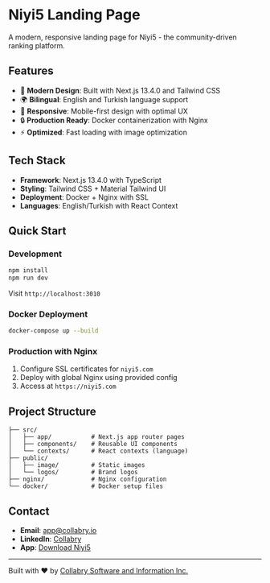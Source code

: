 # Niyi5 Landing Page

A modern, responsive landing page for Niyi5 - the community-driven ranking platform.

## Features

- 🚀 **Modern Design**: Built with Next.js 13.4.0 and Tailwind CSS
- 🌍 **Bilingual**: English and Turkish language support
- 📱 **Responsive**: Mobile-first design with optimal UX
- 🔒 **Production Ready**: Docker containerization with Nginx
- ⚡ **Optimized**: Fast loading with image optimization

## Tech Stack

- **Framework**: Next.js 13.4.0 with TypeScript
- **Styling**: Tailwind CSS + Material Tailwind UI
- **Deployment**: Docker + Nginx with SSL
- **Languages**: English/Turkish with React Context

## Quick Start

### Development
```bash
npm install
npm run dev
```
Visit `http://localhost:3010`

### Docker Deployment
```bash
docker-compose up --build
```

### Production with Nginx
1. Configure SSL certificates for `niyi5.com`
2. Deploy with global Nginx using provided config
3. Access at `https://niyi5.com`

## Project Structure

```
├── src/
│   ├── app/           # Next.js app router pages
│   ├── components/    # Reusable UI components
│   └── contexts/      # React contexts (language)
├── public/
│   ├── image/         # Static images
│   └── logos/         # Brand logos
├── nginx/             # Nginx configuration
└── docker/            # Docker setup files
```

## Contact

- **Email**: app@collabry.io
- **LinkedIn**: [Collabry](https://www.linkedin.com/company/collabrytr/)
- **App**: [Download Niyi5](https://play.google.com/store/apps/details?id=com.collabry.myapp)

---

Built with ❤️ by [Collabry Software and Information Inc.](https://collabry.io) 